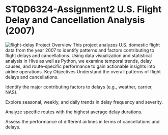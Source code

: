 # STQD6324-Assignment2 U.S. Flight Delay and Cancellation Analysis (2007)
![flight-delay](https://github.com/user-attachments/assets/f9e5c239-9a9a-41da-8aa7-32921c89b28d)
Project Overview
This project analyzes U.S. domestic flight data from the year 2007 to identify patterns and factors contributing to flight delays and cancellations. Using data visualization and statistical analysis in Hive as well as Python, we examine temporal trends, delay causes, and route-specific performance to gain actionable insights into airline operations.
Key Objectives
Understand the overall patterns of flight delays and cancellations.

Identify the major contributing factors to delays (e.g., weather, carrier, NAS).

Explore seasonal, weekly, and daily trends in delay frequency and severity.

Analyze specific routes with the highest average delay durations.

Assess the performance of different airlines in terms of cancellations and delays.
